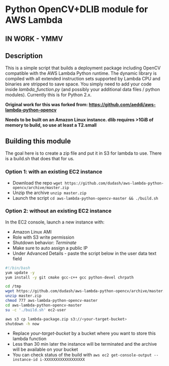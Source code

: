 # Python OpenCV+DLIB module for AWS Lambda

## IN WORK - YMMV

## Description
This is a simple script that builds a deployment package including OpenCV compatible with the AWS Lambda Python runtime. The dynamic library is compiled with all extended instruction sets supported by Lambda CPU and binaries are stripped to save space. You simply need to add your code inside *lambda_function.py* (and possibly your additional data files / python modules).  Currently this is for Python 2.x.

**Original work for this was forked from: https://github.com/aeddi/aws-lambda-python-opencv**

**Needs to be built on an Amazon Linux instance. dlib requires >1GiB of memory to build, so use at least a T2.small**

## Building this module
The goal here is to create a zip file and put it in S3 for lambda to use.  There is a build.sh that does that for us.

### Option 1: with an existing EC2 instance
- Download the repo `wget https://github.com/dudash/aws-lambda-python-opencv/archive/master.zip`
- Unzip the archive `unzip master.zip`
- Launch the script `cd aws-lambda-python-opencv-master && ./build.sh`

### Option 2: without an existing EC2 instance
In the EC2 console, launch a new instance with:
- Amazon Linux AMI
- Role with S3 write permission
- Shutdown behavior: *Terminate*
- Make sure to auto assign a public IP
- Under Advanced Details - paste the script below in the user data text field
```bash
#!/bin/bash
yum update -y
yum install -y git cmake gcc-c++ gcc python-devel chrpath

cd /tmp
wget https://github.com/dudash/aws-lambda-python-opencv/archive/master.zip
unzip master.zip
chmod 777 aws-lambda-python-opencv-master
cd aws-lambda-python-opencv-master
su -c './build.sh' ec2-user

aws s3 cp lambda-package.zip s3://<your-target-bucket>
shutdown -h now
```
- Replace *your-target-bucket* by a bucket where you want to store this lambda function
- Less than 30 min later the instance will be terminated and the archive will be available on your bucket
- You can check status of the build with `aws ec2 get-console-output --instance-id i-XXXXXXXXXXXXXXXXXX`
